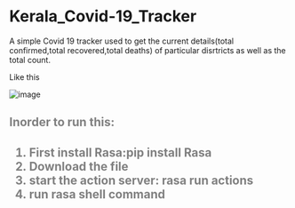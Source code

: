 # Kerala_Covid-19_Tracker
A simple Covid 19 tracker used to get the current details(total confirmed,total recovered,total deaths) of particular disrtricts as well as the total count.

Like this

![image](https://github.com/injusticescorpio/Kerala_Covid-19_Tracker/blob/master/Screenshot%20(158).png)

<div style="color:grey">
<h2> Inorder to run this: <h2>
  <ol>
    <li>First install Rasa:<b>pip install Rasa</b></li>
    <li>Download the file</li>
    <li>start the action server: <b>rasa run actions</b></li>
    <li>run <b>rasa shell</b> command</li>
    </ol>
  </div>
